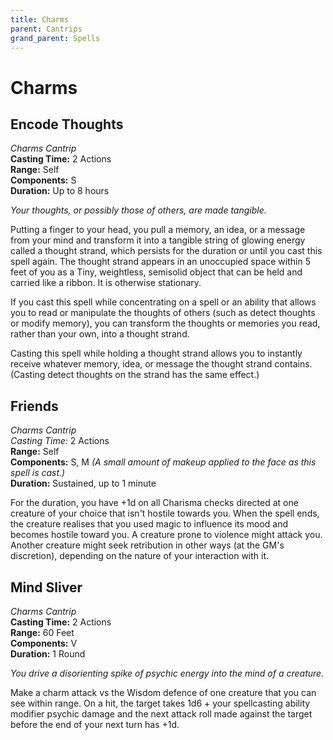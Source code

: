 ```yaml
---
title: Charms
parent: Cantrips
grand_parent: Spells
---
```


# Charms

## Encode Thoughts
*Charms Cantrip*<br>
**Casting Time:** 2 Actions<br>
**Range:** Self<br>
**Components:** S<br>
**Duration:** Up to 8 hours

*Your thoughts, or possibly those of others, are made tangible.*

Putting a finger to your head, you pull a memory, an idea, or a message from your mind and transform it into a tangible string of glowing energy called a thought strand, which persists for the duration or until you cast this spell again. The thought strand appears in an unoccupied space within 5 feet of you as a Tiny, weightless, semisolid object that can be held and carried like a ribbon. It is otherwise stationary.

If you cast this spell while concentrating on a spell or an ability that allows you to read or manipulate the thoughts of others (such as detect thoughts or modify memory), you can transform the thoughts or memories you read, rather than your own, into a thought strand.

Casting this spell while holding a thought strand allows you to instantly receive whatever memory, idea, or message the thought strand contains. (Casting detect thoughts on the strand has the same effect.)

## Friends
*Charms Cantrip*<br>
*Casting Time:* 2 Actions<br>
**Range:** Self<br>
**Components:** S, M *(A small amount of makeup applied to the face as this spell is cast.)*<br>
**Duration:** Sustained, up to 1 minute

For the duration, you have +1d on all Charisma checks directed at one creature of your choice that isn't hostile towards you. When the spell ends, the creature realises that you used magic to influence its mood and becomes hostile toward you. A creature prone to violence might attack you. Another creature might seek retribution in other ways (at the GM's discretion), depending on the nature of your interaction with it.

## Mind Sliver
*Charms Cantrip*<br>
**Casting Time:** 2 Actions<br>
**Range:** 60 Feet<br>
**Components:** V<br>
**Duration:** 1 Round

*You drive a disorienting spike of psychic energy into the mind of a creature.*

Make a charm attack vs the Wisdom defence of one creature that you can see within range. On a hit, the target takes 1d6 + your spellcasting ability modifier psychic damage and the next attack roll made against the target before the end of your next turn has +1d.

